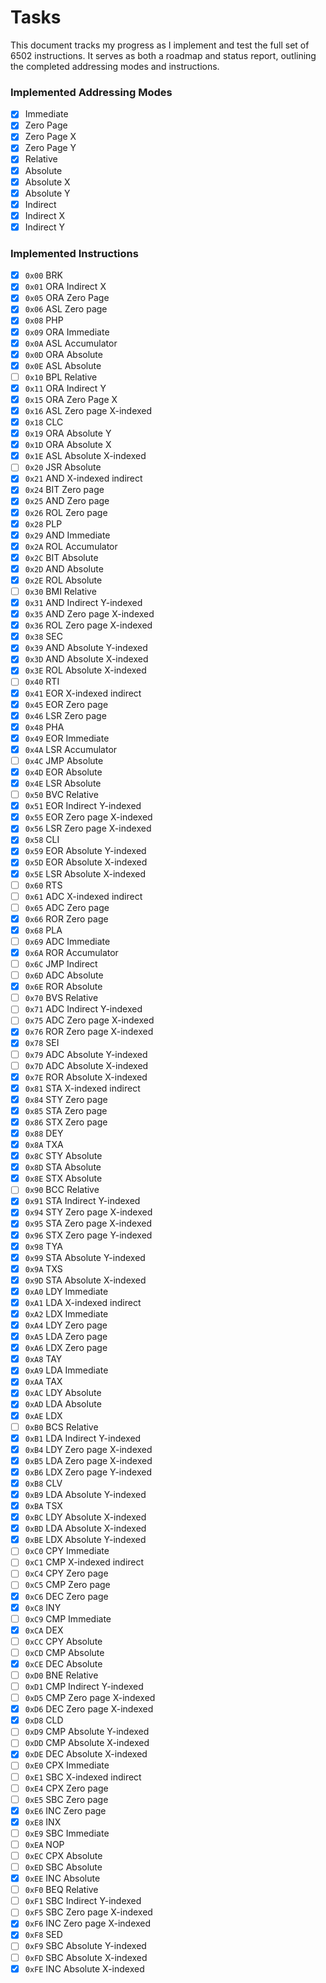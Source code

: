# Tasks

This document tracks my progress as I implement and test the full set of 6502 instructions. It serves as both a roadmap and status report, outlining the completed addressing modes and instructions.

### Implemented Addressing Modes

- [x] Immediate
- [x] Zero Page
- [x] Zero Page X
- [x] Zero Page Y
- [x] Relative
- [x] Absolute
- [x] Absolute X
- [x] Absolute Y
- [x] Indirect
- [x] Indirect X
- [x] Indirect Y

### Implemented Instructions

- [x] `0x00` BRK
- [x] `0x01` ORA Indirect X
- [x] `0x05` ORA Zero Page
- [x] `0x06` ASL Zero page
- [x] `0x08` PHP
- [x] `0x09` ORA Immediate
- [x] `0x0A` ASL Accumulator
- [x] `0x0D` ORA Absolute
- [x] `0x0E` ASL Absolute
- [ ] `0x10` BPL Relative
- [x] `0x11` ORA Indirect Y
- [x] `0x15` ORA Zero Page X
- [x] `0x16` ASL Zero page X-indexed
- [x] `0x18` CLC
- [x] `0x19` ORA Absolute Y
- [x] `0x1D` ORA Absolute X
- [x] `0x1E` ASL Absolute X-indexed
- [ ] `0x20` JSR Absolute
- [x] `0x21` AND X-indexed indirect
- [x] `0x24` BIT Zero page
- [x] `0x25` AND Zero page
- [x] `0x26` ROL Zero page
- [x] `0x28` PLP
- [x] `0x29` AND Immediate
- [x] `0x2A` ROL Accumulator
- [x] `0x2C` BIT Absolute
- [x] `0x2D` AND Absolute
- [x] `0x2E` ROL Absolute
- [ ] `0x30` BMI Relative
- [x] `0x31` AND Indirect Y-indexed
- [x] `0x35` AND Zero page X-indexed
- [x] `0x36` ROL Zero page X-indexed
- [x] `0x38` SEC
- [x] `0x39` AND Absolute Y-indexed
- [x] `0x3D` AND Absolute X-indexed
- [x] `0x3E` ROL Absolute X-indexed
- [ ] `0x40` RTI
- [x] `0x41` EOR X-indexed indirect
- [x] `0x45` EOR Zero page
- [x] `0x46` LSR Zero page
- [x] `0x48` PHA
- [x] `0x49` EOR Immediate
- [x] `0x4A` LSR Accumulator
- [ ] `0x4C` JMP Absolute
- [x] `0x4D` EOR Absolute
- [x] `0x4E` LSR Absolute
- [ ] `0x50` BVC Relative
- [x] `0x51` EOR Indirect Y-indexed
- [x] `0x55` EOR Zero page X-indexed
- [x] `0x56` LSR Zero page X-indexed
- [x] `0x58` CLI
- [x] `0x59` EOR Absolute Y-indexed
- [x] `0x5D` EOR Absolute X-indexed
- [x] `0x5E` LSR Absolute X-indexed
- [ ] `0x60` RTS
- [ ] `0x61` ADC X-indexed indirect
- [ ] `0x65` ADC Zero page
- [x] `0x66` ROR Zero page
- [x] `0x68` PLA
- [ ] `0x69` ADC Immediate
- [x] `0x6A` ROR Accumulator
- [ ] `0x6C` JMP Indirect
- [ ] `0x6D` ADC Absolute
- [x] `0x6E` ROR Absolute
- [ ] `0x70` BVS Relative
- [ ] `0x71` ADC Indirect Y-indexed
- [ ] `0x75` ADC Zero page X-indexed
- [x] `0x76` ROR Zero page X-indexed
- [x] `0x78` SEI
- [ ] `0x79` ADC Absolute Y-indexed
- [ ] `0x7D` ADC Absolute X-indexed
- [x] `0x7E` ROR Absolute X-indexed
- [x] `0x81` STA X-indexed indirect
- [x] `0x84` STY Zero page
- [x] `0x85` STA Zero page
- [x] `0x86` STX Zero page
- [x] `0x88` DEY
- [x] `0x8A` TXA
- [x] `0x8C` STY Absolute
- [x] `0x8D` STA Absolute
- [x] `0x8E` STX Absolute
- [ ] `0x90` BCC Relative
- [x] `0x91` STA Indirect Y-indexed
- [x] `0x94` STY Zero page X-indexed
- [x] `0x95` STA Zero page X-indexed
- [x] `0x96` STX Zero page Y-indexed
- [x] `0x98` TYA
- [x] `0x99` STA Absolute Y-indexed
- [x] `0x9A` TXS
- [x] `0x9D` STA Absolute X-indexed
- [x] `0xA0` LDY Immediate
- [x] `0xA1` LDA X-indexed indirect
- [x] `0xA2` LDX Immediate
- [x] `0xA4` LDY Zero page
- [x] `0xA5` LDA Zero page
- [x] `0xA6` LDX Zero page
- [x] `0xA8` TAY
- [x] `0xA9` LDA Immediate
- [x] `0xAA` TAX
- [x] `0xAC` LDY Absolute
- [x] `0xAD` LDA Absolute
- [x] `0xAE` LDX
- [ ] `0xB0` BCS Relative
- [x] `0xB1` LDA Indirect Y-indexed
- [x] `0xB4` LDY Zero page X-indexed
- [x] `0xB5` LDA Zero page X-indexed
- [x] `0xB6` LDX Zero page Y-indexed
- [x] `0xB8` CLV
- [x] `0xB9` LDA Absolute Y-indexed
- [x] `0xBA` TSX
- [x] `0xBC` LDY Absolute X-indexed
- [x] `0xBD` LDA Absolute X-indexed
- [x] `0xBE` LDX Absolute Y-indexed
- [ ] `0xC0` CPY Immediate
- [ ] `0xC1` CMP X-indexed indirect
- [ ] `0xC4` CPY Zero page
- [ ] `0xC5` CMP Zero page
- [x] `0xC6` DEC Zero page
- [x] `0xC8` INY
- [ ] `0xC9` CMP Immediate
- [x] `0xCA` DEX
- [ ] `0xCC` CPY Absolute
- [ ] `0xCD` CMP Absolute
- [x] `0xCE` DEC Absolute
- [ ] `0xD0` BNE Relative
- [ ] `0xD1` CMP Indirect Y-indexed
- [ ] `0xD5` CMP Zero page X-indexed
- [x] `0xD6` DEC Zero page X-indexed
- [x] `0xD8` CLD
- [ ] `0xD9` CMP Absolute Y-indexed
- [ ] `0xDD` CMP Absolute X-indexed
- [x] `0xDE` DEC Absolute X-indexed
- [ ] `0xE0` CPX Immediate
- [ ] `0xE1` SBC X-indexed indirect
- [ ] `0xE4` CPX Zero page
- [ ] `0xE5` SBC Zero page
- [x] `0xE6` INC Zero page
- [x] `0xE8` INX
- [ ] `0xE9` SBC Immediate
- [ ] `0xEA` NOP
- [ ] `0xEC` CPX Absolute
- [ ] `0xED` SBC Absolute
- [x] `0xEE` INC Absolute
- [ ] `0xF0` BEQ Relative
- [ ] `0xF1` SBC Indirect Y-indexed
- [ ] `0xF5` SBC Zero page X-indexed
- [x] `0xF6` INC Zero page X-indexed
- [x] `0xF8` SED
- [ ] `0xF9` SBC Absolute Y-indexed
- [ ] `0xFD` SBC Absolute X-indexed
- [x] `0xFE` INC Absolute X-indexed
